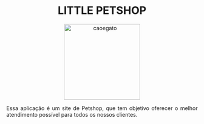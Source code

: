 <h1 align="center"> LITTLE PETSHOP </h1>



<div align="center">
    <img width= 200px title="caoegato" src="https://github.com/Victor-Matoso/littlepetshop/assets/126249122/7471f9ea-c9d0-42c2-8f64-20b80f5c1c95"/>
<div>


<p align="justify"> Essa aplicação é um site de Petshop, que tem objetivo oferecer o melhor atendimento possível para todos os nossos clientes.
 </p>


